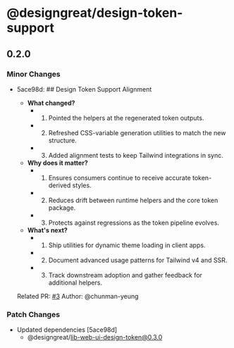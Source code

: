 # @designgreat/design-token-support

## 0.2.0

### Minor Changes

- 5ace98d: ## Design Token Support Alignment
  - **What changed?**
    - 1. Pointed the helpers at the regenerated token outputs.
    - 2. Refreshed CSS-variable generation utilities to match the new structure.
    - 3. Added alignment tests to keep Tailwind integrations in sync.
  - **Why does it matter?**
    - 1. Ensures consumers continue to receive accurate token-derived styles.
    - 2. Reduces drift between runtime helpers and the core token package.
    - 3. Protects against regressions as the token pipeline evolves.
  - **What's next?**
    - 1. Ship utilities for dynamic theme loading in client apps.
    - 2. Document advanced usage patterns for Tailwind v4 and SSR.
    - 3. Track downstream adoption and gather feedback for additional helpers.

  Related PR: [#3](https://github.com/graezykev/designgreat/pull/3) Author: @chunman-yeung

### Patch Changes

- Updated dependencies [5ace98d]
  - @designgreat/lib-web-ui-design-token@0.3.0
